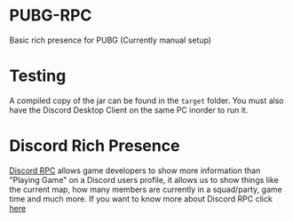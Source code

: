 # PUBG-RPC
Basic rich presence for PUBG (Currently manual setup)
# Testing
A compiled copy of the jar can be found in the `target` folder. You must also have the Discord Desktop Client on the same PC inorder to run it.
# Discord Rich Presence
[Discord RPC](https://discordapp.com/rich-presence) allows game developers to show more information than "Playing Game" on a Discord users profile, it allows us to show things like the current map, how many members are currently in a squad/party, game time and much more. If you want to know more about Discord RPC click [here](https://blog.discordapp.com/11-9-2017-change-log-b9d697899a68)
